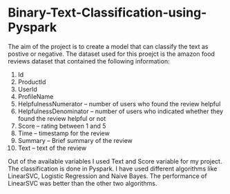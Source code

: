 # Binary-Text-Classification-using-Pyspark
The aim of the project is to create a model that can classify the text as postive or negative. The dataset used for this proejct is the amazon food reviews dataset that contained the following information:
1.	Id
2.	ProductId
3.	UserId
4.	ProfileName
5.	HelpfulnessNumerator – number of users who found the review helpful
6.	HelpfulnessDenominator – number of users who indicated whether they found the review helpful or not 
7.	Score – rating between 1 and 5
8.	Time – timestamp for the review
9.	Summary – Brief summary of the review 
10.	Text – text of the review

Out of the available variables I used Text and Score variable for my project. The classification is done in Pyspark. I have used different algorithms like LinearSVC, Logistic Regression and Naive Bayes. The performance of LinearSVC was better than the other two algorithms.
